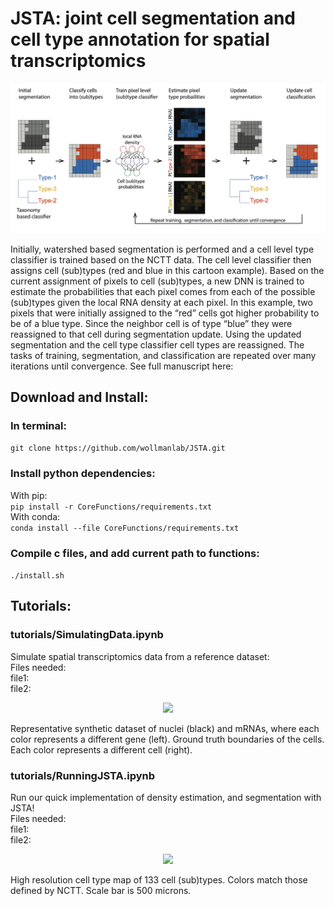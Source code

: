 # JSTA: joint cell segmentation and cell type annotation for spatial transcriptomics
<p align="center">
  <img src=/images/JSTAOverview.png>
</p>
Initially, watershed based segmentation is performed and a cell level type classifier is trained based on the NCTT data. The cell level classifier then assigns cell (sub)types (red and blue in this cartoon example). Based on the current assignment of pixels to cell (sub)types, a new DNN is trained to estimate the probabilities that each pixel comes from each of the possible (sub)types given the local RNA density at each pixel. In this example, two pixels that were initially assigned to the “red” cells got higher probability to be of a blue type. Since the neighbor cell is of type “blue” they were reassigned to that cell during segmentation update. Using the updated segmentation and the cell type classifier cell types are reassigned. The tasks of training, segmentation, and classification are repeated over many iterations until convergence. See full manuscript here:  

## Download and Install:  
### In terminal:
  ```git clone https://github.com/wollmanlab/JSTA.git```  
### Install python dependencies:  
  With pip:  
      ``` pip install -r CoreFunctions/requirements.txt ```  
  With conda:  
      ```conda install --file CoreFunctions/requirements.txt```  
### Compile c files, and add current path to functions:  
  ```./install.sh```   
  
## Tutorials:
### tutorials/SimulatingData.ipynb
Simulate spatial transcriptomics data from a reference dataset:  
  Files needed:  
    file1:  
    file2:  
<p align="center">
  <img width="2000", src=/images/SimulatedData.png>
</p>
Representative synthetic dataset of nuclei (black) and mRNAs, where each color represents a different gene (left). Ground truth boundaries of the cells. Each color represents a different cell (right). 

### tutorials/RunningJSTA.ipynb  
Run our quick implementation of density estimation, and segmentation with JSTA!  
Files needed:  
  file1:  
  file2:  
<p align="center">
  <img src=/images/SegmentedHippocampus.png>
</p>  
High resolution cell type map of 133 cell (sub)types. Colors match those defined by NCTT. Scale bar is 500 microns.

